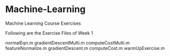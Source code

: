 Machine-Learning
================

Machine Learning Course Exercises

Following are the Exercise Files of Week 1

normalEqn.m
gradientDescentMulti.m
computeCostMulti.m
featureNormalize.m
gradientDescent.m
computeCost.m
warmUpExercise.m

